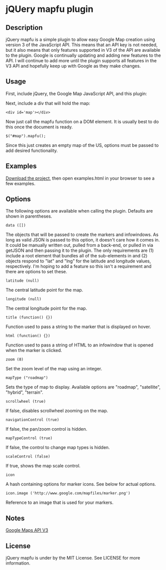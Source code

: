 # jQUery mapfu plugin

## Description

jQuery mapfu is a simple plugin to allow easy Google Map creation using version 3 of the JavaScript API. This means that an API key is not needed, but it also means that only features supported in V3 of the API are available to the plugin. Google is continually updating and adding new features to the API. I will continue to add more until the plugin supports all features in the V3 API and hopefully keep up with Google as they make changes.

## Usage

First, include jQuery, the Google Map JavaScript API, and this plugin:

  <script type='text/javascript' src='http://maps.google.com/maps/api/js?sensor=false'></script>
  <script type='text/javascript' src='jquery.js'></script>
  <script type='text/javascript' src='jquery.mapfu.js'></script>

Next, include a div that will hold the map:

    <div id='map'></div>

Now just call the mapfu function on a DOM element. It is usually best to do this once the document is ready.

    $("#map").mapfu();

Since this just creates an empty map of the US, options must be passed to add desired functionality.

## Examples

[Download the project](http://github.com/geetarista/jquery.mapfu/tarball/master), then open examples.html in your browser to see a few examples.

## Options

The following options are available when calling the plugin. Defaults are shown in parentheses.

    data ([])
The objects that will be passed to create the markers and infowindows. As long as valid JSON is passed to this option, it doesn't care how it comes in. It could be manually written out, pulled from a back-end, or pulled in via getJSON and then passing it to the plugin. The only requirements are (1) include a root element that bundles all of the sub-elements in and (2) objects respond to "lat" and "lng" for the latitude and longitude values, respectively. I'm hoping to add a feature so this isn't a requirement and there are options to set these.

    latitude (null)
The central latitude point for the map.

    longitude (null)
The central longitude point for the map.

    title (function() {})
Function used to pass a string to the marker that is displayed on hover.

    html (function() {})
Function used to pass a string of HTML to an infowindow that is opened when the marker is clicked.

    zoom (8)
Set the zoom level of the map using an integer.

    mapType ("roadmap")
Sets the type of map to display. Available options are "roadmap", "satellite", "hybrid", "terrain".

    scrollwheel (true)
If false, disables scrollwheel zooming on the map.

    navigationControl (true)
If false, the pan/zoom control is hidden.

    mapTypeControl (true)
If false, the control to change map types is hidden.

    scaleControl (false)
If true, shows the map scale control.

    icon
A hash containing options for marker icons. See below for actual options.

    icon.image ('http://www.google.com/mapfiles/marker.png')
Reference to an image that is used for your markers.

## Notes

[Google Maps API V3](http://code.google.com/apis/maps/documentation/v3/)

## License

jQuery mapfu is under by the MIT License. See LICENSE for more information.
